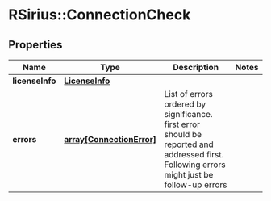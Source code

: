 # RSirius::ConnectionCheck


## Properties
Name | Type | Description | Notes
------------ | ------------- | ------------- | -------------
**licenseInfo** | [**LicenseInfo**](LicenseInfo.md) |  | 
**errors** | [**array[ConnectionError]**](ConnectionError.md) | List of errors ordered by significance. first error should be reported and addressed first.  Following errors might just be follow-up errors | 


